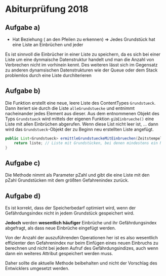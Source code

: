# Abiturprüfung 2018

## Aufgabe a)

- Hat Beziehung ( an den Pfeilen zu erkennen) 
=> Jedes Grundstück hat eine Liste an Einbrüchen und jeder

Es ist sinnvoll die Einbrücher in einer Liste zu speichern, da es sich bei einer Liste um eine dynmaische Datenstruktur handelt und man die Anzahl von Verbrechen nicht im vorhinein kennt. Des weiteren lässt sich im Gegensatz zu anderen dynamsischen Datenstrukturen wie der Queue oder dem Stack problemlos durch eine Liste durchiterieren


## Aufgabe b)

Die Funktion erstellt eine neue, leere Liste des ContentTypes `Grundstueck`. Dann iteriert sie durch die Liste `alleGrundstuecke` und entnimmt nacheinander jedes Element aus dieser. Aus dem entnommenen Objekt des Typs `Grundstueck` wird mittels der eigenen Funktion `gibEinbrueche()` eine Liste mit allen Einbrüchen abgerufen. Wenn diese List nicht leer ist, 
...
dann wird das `Grundstueck`-Objekt der zu Beginn neu erstellten Liste angefügt.  

```java
public List<Grundstueck> ermittleGrundstueckeMitEinbruechen(Zeitstempel pTatzeit, int pMaxMinutenDifferenz) {
    return liste; // Liste mit Grundstücken, bei denen mindestens ein Mal im angegebenen Zeitraum eingebrochen wurde
}
```

## Aufgabe c)

Die Methode nimmt als Parameter pZahl und gibt die eine Liste mit den pZahl Grundstücken mit dem größten Gefahrenindex zurück. 

## Aufgabe d)
Es ist korrekt, dass der Speicherbedarf optimiert wird, wenn der Gefährdungsindex nicht in jedem Grundstück gespeichert wird.

**Jedoch** werden **wesentlich häufiger** Einbrüche und ihr Gefährdungsindex abgefragt, als dass neue Einbrüche eingefügt werden.

Von der Anzahl der auszuführenden Operationen her ist es also wesentlich effizienter den Gefahrenindex nur beim Einfügen eines neuen Einbruchs zu berechnen und nicht bei jedem Aufruf des Gefährdungsindizes, auch wenn dann ein weiteres Attribut gespeichert werden muss.

Daher sollte die aktuelle Methode beibehalten und nicht der Vorschlag des Entwicklers umgesetzt werden.